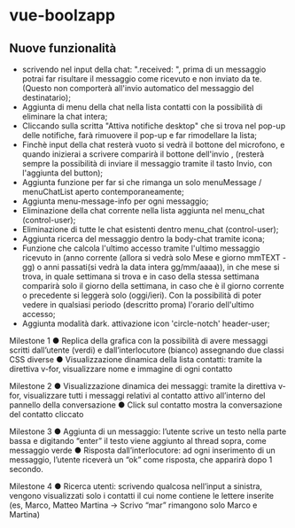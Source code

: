 # vue-boolzapp

## Nuove funzionalità
- scrivendo nel input della chat:  ".received: ", prima di un messaggio potrai far risultare il messaggio come ricevuto e non inviato da te. (Questo non comporterà all'invio automatico del messaggio del destinatario);
- Aggiunta di menu della chat nella lista contatti con la possibilità di eliminare la chat intera;
- Cliccando sulla scritta "Attiva notifiche desktop" che si trova nel pop-up delle notifiche, farà rimuovere il pop-up e far rimodellare la lista;
- Finchè input della chat resterà vuoto si vedrà il bottone del microfono, e quando inizierai a scrivere comparirà il bottone dell'invio , (resterà sempre la possibilità di inviare il messaggio tramite il tasto Invio, con l'aggiunta del button);
- Aggiunta funzione per far si che rimanga un solo menuMessage / menuChatList aperto contemporaneamente;
- Aggiunta menu-message-info per ogni messaggio;
- Eliminazione della chat corrente nella lista aggiunta nel menu_chat (control-user);
- Eliminazione di tutte le chat esistenti dentro menu_chat (control-user);
- Aggiunta ricerca del messaggio dentro la body-chat tramite icona;
- Funzione che calcola l'ultimo accesso tramite l'ultimo messaggio ricevuto in (anno corrente (allora si vedrà solo Mese e giorno mmTEXT - gg) o anni passati(si vedrà la data intera gg/mm/aaaa)), in che mese si trova, in quale settimana si trova e in caso della stessa settimana comparirà solo il giorno della settimana, in caso che è il giorno corrente o precedente si leggerà solo (oggi/ieri). Con la possibilità di poter vedere in qualsiasi periodo (descritto proma) l'orario dell'ultimo accesso;
- Aggiunta modalità dark. attivazione icon 'circle-notch' header-user;  

Milestone 1
● Replica della grafica con la possibilità di avere messaggi scritti dall’utente (verdi) e dall’interlocutore (bianco) assegnando due classi CSS diverse
● Visualizzazione dinamica della lista contatti: tramite la direttiva v-for, visualizzare nome e immagine di ogni contatto

Milestone 2
● Visualizzazione dinamica dei messaggi: tramite la direttiva v-for, visualizzare tutti i messaggi relativi al contatto attivo all’interno del pannello della conversazione
● Click sul contatto mostra la conversazione del contatto cliccato

Milestone 3
● Aggiunta di un messaggio: l’utente scrive un testo nella parte bassa e digitando
“enter” il testo viene aggiunto al thread sopra, come messaggio verde
● Risposta dall’interlocutore: ad ogni inserimento di un messaggio, l’utente riceverà
un “ok” come risposta, che apparirà dopo 1 secondo.

Milestone 4
● Ricerca utenti: scrivendo qualcosa nell’input a sinistra, vengono visualizzati solo i contatti il cui nome contiene le lettere inserite (es, Marco, Matteo Martina -> Scrivo “mar” rimangono solo Marco e Martina)